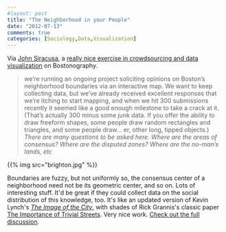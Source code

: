 ```yaml
---
#layout: post
title: "The Neighborhood in your People"
date: "2012-07-13"
comments: true
categories: [Sociology,Data,Visualization] 
---
```


Via [John Siracusa](https://twitter.com/siracusa/status/223763351396823040), a [really nice exercise in crowdsourcing and data visualization](http://bostonography.com/2012/crowdsourced-neighborhood-boundaries-part-one-consensus/) on Bostonography.

> we’re running an ongoing project soliciting opinions on Boston’s neighborhood boundaries via an interactive map. We want to keep collecting data, but we’ve already received excellent responses that we’re itching to start mapping, and when we hit 300 submissions recently it seemed like a good enough milestone to take a crack at it. (That’s actually 300 minus some junk data. If you offer the ability to draw freeform shapes, some people draw random rectangles and triangles, and some people draw… er, other long, tipped objects.) *There are many questions to be asked here. Where are the areas of consensus? Where are the disputed zones? Where are the no-man’s lands, etc*

{{% img src="brighton.jpg" %}}

Boundaries are fuzzy, but not uniformly so, the consensus center of a neighborhood need not be its geometric center, and so on. Lots of interesting stuff. It'd be great if they could collect data on the social distribution of this knowledge, too. It's like an updated version of Kevin Lynch's _[The Image of the City](http://www.amazon.com/Image-Harvard-MIT-Center-Studies-Series/dp/0262620014)_, with shades of Rick Grannis's classic paper [The Importance of Trivial Streets](http://www.jstor.org/stable/10.1086/231400). Very nice work. [Check out the full discussion](http://bostonography.com/2012/crowdsourced-neighborhood-boundaries-part-one-consensus/). 
